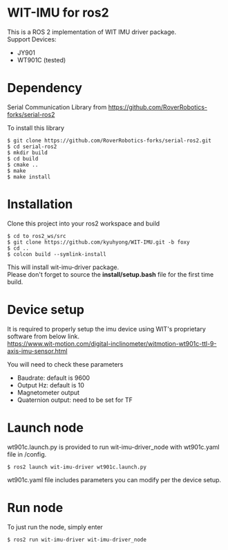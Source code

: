 # WIT-IMU for ros2
    
This is a ROS 2 implementation of WIT IMU driver package.  
Support Devices:
- JY901
- WT901C (tested)

# Dependency

Serial Communication Library from https://github.com/RoverRobotics-forks/serial-ros2 

To install this library  

```
$ git clone https://github.com/RoverRobotics-forks/serial-ros2.git
$ cd serial-ros2
$ mkdir build
$ cd build
$ cmake ..
$ make
$ make install
```

# Installation

Clone this project into your ros2 workspace and build
```
$ cd to ros2_ws/src
$ git clone https://github.com/kyuhyong/WIT-IMU.git -b foxy
$ cd ..
$ colcon build --symlink-install
```
This will install wit-imu-driver package.  
Please don't forget to source the **install/setup.bash** file for the first time build.

# Device setup

It is required to properly setup the imu device using WIT's proprietary software from below link.  
https://www.wit-motion.com/digital-inclinometer/witmotion-wt901c-ttl-9-axis-imu-sensor.html

You will need to check these parameters
- Baudrate: default is 9600
- Output Hz: default is 10
- Magnetometer output
- Quaternion output: need to be set for TF 

# Launch node

wt901c.launch.py is provided to run wit-imu-driver_node with wt901c.yaml file in /config.  

```
$ ros2 launch wit-imu-driver wt901c.launch.py
```
wt901c.yaml file includes parameters you can modify per the device setup.  


# Run node
To just run the node, simply enter

```
$ ros2 run wit-imu-driver wit-imu-driver_node
```

